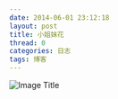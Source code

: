 ```yaml
---
date: 2014-06-01 23:12:18
layout: post
title: 小姐妹花
thread: 0
categories: 日志
tags: 博客
---
```


![Image Title](/_image/2014-06-01/6.1.jpg)
